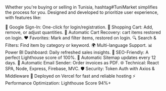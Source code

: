 Whether you're buying or selling in Tunisia, hashtag#TuniMarket simplifies the process for you. Designed and developed to prioritize user experience, with features like: 


🔐 Google Sign-In: One-click for login/registration.
🛒 Shopping Cart: Add, remove, or adjust quantities.
🔄 Automatic Cart Recovery: cart items restored on login.
❤️ Favorites: Mark and filter items, restored on login.
🔍 Search & Filters: Find item by category or keyword.
🌍 Multi-language Support.
📊 Power BI Dashboard: Daily refreshed sales insights.
🌟 SEO-Friendly: A perfect Lighthouse score of 100%.
🔄 Automatic Sitemap updates every 12 days.
📧 Automatic Email Sender: Order invoices as PDF.
🌐 Technical: React SPA, Node, Express, Firebase, MVC.
🛡️️️ Security: Token Auth with Axios & Middleware 
🚀 Deployed on Vercel for fast and reliable hosting
⚡ Performance Optimization: Lighthouse Score 94%+
